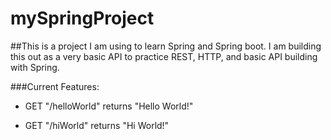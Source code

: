 # mySpringProject

##This is a project I am using to learn Spring and Spring boot.
I am building this out as a very basic API to practice REST, HTTP, and basic API building with Spring.

###Current Features:
- GET "/helloWorld" returns "Hello World!"

- GET "/hiWorld" returns "Hi World!"
